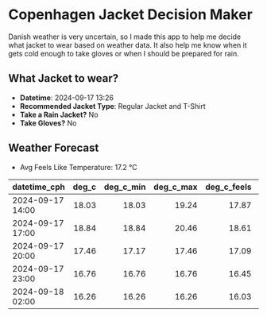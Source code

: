 
# Copenhagen Jacket Decision Maker

Danish weather is very uncertain, so I made this app to help me decide what jacket to wear based on weather data. 
It also help me know when it gets cold enough to take gloves or when I should be prepared for rain.

## What Jacket to wear?

- **Datetime**: 2024-09-17 13:26
- **Recommended Jacket Type**: Regular Jacket and T-Shirt
- **Take a Rain Jacket?** No
- **Take Gloves?** No

## Weather Forecast
- Avg Feels Like Temperature: 17.2 °C

| datetime_cph     |   deg_c |   deg_c_min |   deg_c_max |   deg_c_feels | weather   | wind   | rain   |
|:-----------------|--------:|------------:|------------:|--------------:|:----------|:-------|:-------|
| 2024-09-17 14:00 |   18.03 |       18.03 |       19.24 |         17.87 | Clouds    | Low    | None   |
| 2024-09-17 17:00 |   18.84 |       18.84 |       20.46 |         18.61 | Clouds    | Low    | None   |
| 2024-09-17 20:00 |   17.46 |       17.17 |       17.46 |         17.09 | Clouds    | Low    | None   |
| 2024-09-17 23:00 |   16.76 |       16.76 |       16.76 |         16.45 | Clouds    | Low    | None   |
| 2024-09-18 02:00 |   16.26 |       16.26 |       16.26 |         16.03 | Clouds    | Low    | None   |
        